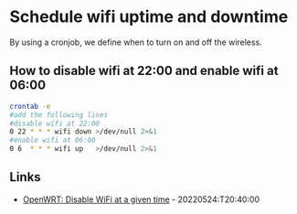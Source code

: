 # Schedule wifi uptime and downtime

By using a cronjob, we define when to turn on and off the wireless.

## How to disable wifi at 22:00 and enable wifi at 06:00

```bash
crontab -e
#add the following lines
#disable wifi at 22:00
0 22 * * * wifi down >/dev/null 2>&1
#enable wifi at 06:00
0 6  * * * wifi up   >/dev/null 2>&1
```

## Links

* [OpenWRT: Disable WiFi at a given time](https://www.flofaber.com/openwrt-disable-wifi-at-given-time) - 20220524:T20:40:00
